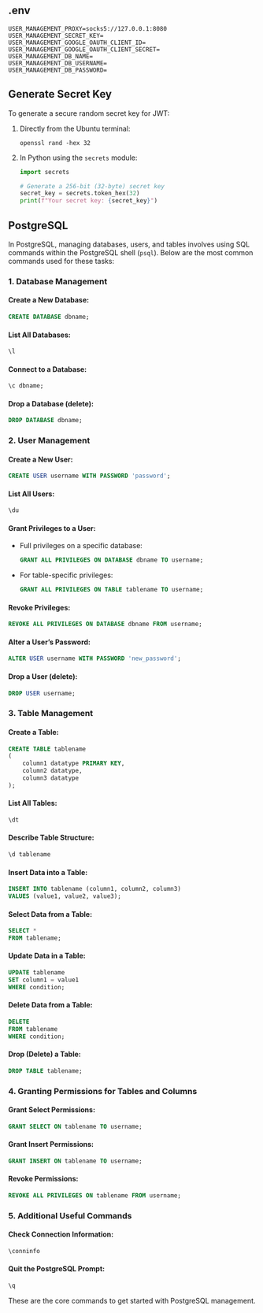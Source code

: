 ## .env

```
USER_MANAGEMENT_PROXY=socks5://127.0.0.1:8080
USER_MANAGEMENT_SECRET_KEY=
USER_MANAGEMENT_GOOGLE_OAUTH_CLIENT_ID=
USER_MANAGEMENT_GOOGLE_OAUTH_CLIENT_SECRET=
USER_MANAGEMENT_DB_NAME=
USER_MANAGEMENT_DB_USERNAME=
USER_MANAGEMENT_DB_PASSWORD=
```

## Generate Secret Key

To generate a secure random secret key for JWT:

1. Directly from the Ubuntu terminal:
   ```shell
   openssl rand -hex 32
   ```
2. In Python using the `secrets` module:
   ```python
   import secrets
   
   # Generate a 256-bit (32-byte) secret key
   secret_key = secrets.token_hex(32)
   print(f"Your secret key: {secret_key}")
   ```

## PostgreSQL

In PostgreSQL, managing databases, users, and tables involves using SQL commands within the PostgreSQL shell (`psql`).
Below are the most common commands used for these tasks:

### 1. **Database Management**

#### Create a New Database:

```sql
CREATE DATABASE dbname;
```

#### List All Databases:

```sql
\l
```

#### Connect to a Database:

```sql
\c dbname;
```

#### Drop a Database (delete):

```sql
DROP DATABASE dbname;
```

### 2. **User Management**

#### Create a New User:

```sql
CREATE USER username WITH PASSWORD 'password';
```

#### List All Users:

```sql
\du
```

#### Grant Privileges to a User:

- Full privileges on a specific database:
  ```sql
  GRANT ALL PRIVILEGES ON DATABASE dbname TO username;
  ```
- For table-specific privileges:
  ```sql
  GRANT ALL PRIVILEGES ON TABLE tablename TO username;
  ```

#### Revoke Privileges:

```sql
REVOKE ALL PRIVILEGES ON DATABASE dbname FROM username;
```

#### Alter a User’s Password:

```sql
ALTER USER username WITH PASSWORD 'new_password';
```

#### Drop a User (delete):

```sql
DROP USER username;
```

### 3. **Table Management**

#### Create a Table:

```sql
CREATE TABLE tablename
(
    column1 datatype PRIMARY KEY,
    column2 datatype,
    column3 datatype
);
```

#### List All Tables:

```sql
\dt
```

#### Describe Table Structure:

```sql
\d tablename
```

#### Insert Data into a Table:

```sql
INSERT INTO tablename (column1, column2, column3)
VALUES (value1, value2, value3);
```

#### Select Data from a Table:

```sql
SELECT *
FROM tablename;
```

#### Update Data in a Table:

```sql
UPDATE tablename
SET column1 = value1
WHERE condition;
```

#### Delete Data from a Table:

```sql
DELETE
FROM tablename
WHERE condition;
```

#### Drop (Delete) a Table:

```sql
DROP TABLE tablename;
```

### 4. **Granting Permissions for Tables and Columns**

#### Grant Select Permissions:

```sql
GRANT SELECT ON tablename TO username;
```

#### Grant Insert Permissions:

```sql
GRANT INSERT ON tablename TO username;
```

#### Revoke Permissions:

```sql
REVOKE ALL PRIVILEGES ON tablename FROM username;
```

### 5. **Additional Useful Commands**

#### Check Connection Information:

```sql
\conninfo
```

#### Quit the PostgreSQL Prompt:

```sql
\q
```

These are the core commands to get started with PostgreSQL management.